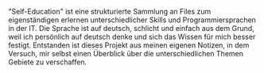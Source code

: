 "Self-Education" ist eine strukturierte Sammlung an Files zum eigenständigen erlernen 
unterschiedlicher Skills und Programmiersprachen in der IT.
Die Sprache ist auf deutsch, schlicht und einfach aus dem Grund, weil ich persönlich auf 
deutsch denke und sich das Wissen für mich besser festigt.
Entstanden ist dieses Projekt aus meinen eigenen Notizen, in dem Versuch, mir selbst einen
Überblick über die unterschiedlichen Themen Gebiete zu verschaffen.